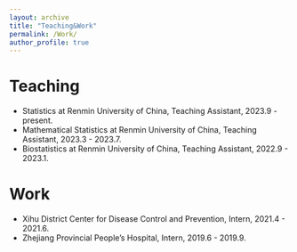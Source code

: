 ```yaml
---
layout: archive
title: "Teaching&Work"
permalink: /Work/
author_profile: true
---
```


Teaching
======
* Statistics at Renmin University of China, Teaching Assistant, 2023.9 - present.
* Mathematical Statistics at Renmin University of China, Teaching Assistant, 2023.3 - 2023.7.
* Biostatistics at Renmin University of China, Teaching Assistant, 2022.9 - 2023.1.

Work
=====
* Xihu District Center for Disease Control and Prevention, Intern, 2021.4 - 2021.6.
* Zhejiang Provincial People’s Hospital, Intern, 2019.6 - 2019.9.
